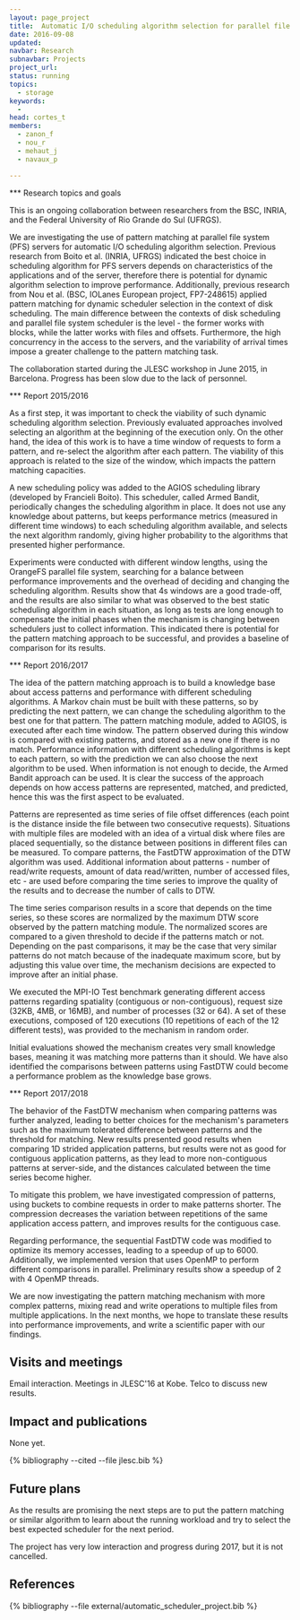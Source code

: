 ```yaml
---
layout: page_project
title:  Automatic I/O scheduling algorithm selection for parallel file systems
date: 2016-09-08
updated:
navbar: Research
subnavbar: Projects
project_url:
status: running
topics:
  - storage
keywords:
  -
head: cortes_t
members: 
  - zanon_f
  - nou_r
  - mehaut_j
  - navaux_p

---
```



*** Research topics and goals

This is an ongoing collaboration between researchers from the
BSC, INRIA, and the Federal University of Rio Grande do Sul (UFRGS).

We are investigating the use of pattern matching at parallel file system (PFS) servers for automatic I/O scheduling algorithm selection.
Previous research from Boito et al. (INRIA, UFRGS) indicated the best choice
in scheduling algorithm for PFS servers depends on characteristics of
the applications and of the server, therefore there is potential for
dynamic algorithm selection to improve performance. Additionally,
previous research from Nou et al. (BSC, IOLanes European project,
FP7-248615) applied pattern matching for dynamic scheduler selection
in the context of disk scheduling. The main difference between the
contexts of disk scheduling and parallel file system scheduler is the
level - the former works with blocks, while the latter works with
files and offsets. Furthermore, the high concurrency in the access to
the servers, and the variability of arrival times impose a greater
challenge to the pattern matching task. 

The collaboration started during the JLESC workshop in June 2015, in
Barcelona. Progress has been slow due to the lack of personnel.

*** Report 2015/2016

As a first step, it was important to check the viability of such
dynamic scheduling algorithm selection. Previously evaluated
approaches involved selecting an algorithm at the beginning of the
execution only. On the other hand, the idea of this work is to have a
time window of requests to form a pattern, and re-select the algorithm
after each pattern. The viability of this approach is related to the
size of the window, which impacts the pattern matching capacities.  

A new scheduling policy was added to the AGIOS scheduling library
(developed by Francieli Boito). This scheduler, called Armed Bandit,
periodically changes the scheduling algorithm in place. It does not
use any knowledge about patterns, but keeps performance metrics
(measured in different time windows) to each scheduling algorithm
available, and selects the next algorithm randomly, giving higher
probability to the algorithms that presented higher performance. 

Experiments were conducted with different window lengths, using the
OrangeFS parallel file system, searching for a balance between
performance improvements and the overhead of deciding and changing the
scheduling algorithm.  Results show that 4s windows are a good
trade-off, and the results are also similar to what was observed to
the best static scheduling algorithm in each situation, as long as
tests are long enough to compensate the initial phases when the
mechanism is changing between schedulers just to collect
information. This indicated there is potential for the pattern
matching approach to be successful, and provides a baseline of
comparison for its results. 

*** Report 2016/2017

The idea of the pattern matching approach is to build a knowledge base
about access patterns and performance with different scheduling
algorithms. A Markov chain must be built with these patterns, so by
predicting the next pattern, we can change the scheduling algorithm to
the best one for that pattern. The pattern matching module, added to
AGIOS, is executed after each time window. The pattern observed during
this window is compared with existing patterns, and stored as a new
one if there is no match. Performance information with different
scheduling algorithms is kept to each pattern, so with the prediction
we can also choose the next algorithm to be used. When information is
not enough to decide, the Armed Bandit approach can be used. It is
clear the success of the approach depends on how access patterns are
represented, matched, and predicted, hence this was the first aspect
to be evaluated. 

Patterns are represented as time series of file offset differences
(each point is the distance inside the file between two consecutive
requests). Situations with multiple files are modeled with an idea of
a virtual disk where files are placed sequentially, so the distance
between positions in different files can be measured. To compare
patterns, the FastDTW approximation of the DTW algorithm was
used. Additional information about patterns - number of read/write
requests, amount of data read/written, number of accessed files, etc -
are used before comparing the time series to improve the quality of
the results and to decrease the number of calls to DTW.  

The time series comparison results in a score that depends on the
time series, so these scores are normalized by the maximum DTW score
observed by the pattern matching module. The normalized scores are
compared to a given threshold to decide if the patterns match or
not. Depending on the past comparisons, it may be the case that very
similar patterns do not match because of the inadequate maximum score,
but by adjusting this value over time, the mechanism decisions are
expected to improve after an initial phase. 

We executed the MPI-IO Test benchmark generating different access
patterns regarding spatiality (contiguous or non-contiguous), request
size (32KB, 4MB, or 16MB), and number of processes (32 or 64). A set
of these executions, composed of 120 executions (10 repetitions of
each of the 12 different tests), was provided to the mechanism in
random order. 

Initial evaluations showed the mechanism creates very small knowledge
 bases, meaning it was matching more patterns than it should. We have
 also identified the comparisons between patterns using FastDTW could
 become a performance problem as the knowledge base grows.

*** Report 2017/2018

The behavior of the FastDTW mechanism when comparing patterns was
further analyzed, leading to better choices for the mechanism's
parameters such as the maximum tolerated difference between patterns
and the threshold for matching. New results presented good results
when comparing 1D strided application patterns, but results were not
as good for contiguous application patterns, as they lead to more
non-contiguous patterns at server-side, and the distances calculated
between the time series become higher.

To mitigate this problem, we have investigated compression of
patterns, using buckets to combine requests in order to make patterns
shorter. The compression decreases the variation between repetitions
of the same application access pattern, and improves results for
the contiguous case.

Regarding performance, the sequential FastDTW code was modified to
optimize its memory accesses, leading to a speedup of up
to 6000. Additionally, we implemented version that uses OpenMP to
perform different comparisons in parallel. Preliminary results show a
speedup of 2 with 4 OpenMP threads.

We are now investigating the pattern matching mechanism with more
complex patterns, mixing read and write operations to multiple files
from multiple applications. In the next months, we hope to translate
these results into performance improvements, and write a scientific
paper with our findings.


## Visits and meetings
Email interaction. Meetings in JLESC'16 at Kobe.
Telco to discuss new results.

## Impact and publications
None yet.

<!--
{% comment %}
=============================
== CITING OWN PUBLICATIONS ==
=============================

You can list your own publications below in case you did not cite them in the text
(which you should do, though).
Use the Liquid citing syntax as explained in the wiki:
https://github.com/JLESC/jlesc.github.io/wiki/Markup-Language#cite-and-list-publications
Remember to use the `--file jlesc.bib` with the `cite` tag.

=====================================
== START HERE WITH YOUR ADDITIONAL REFERENCES ==
{% endcomment %}



{% comment %}
== NO MORE BELOW THIS ==
========================
{% endcomment %}
-->

{% bibliography --cited --file jlesc.bib %}


<!-- ## Person-Month efforts in 2015/2016

{:.person-months-table.table.table-bordered.table-hover.table-sm}
| {% person zanon_f %} | 6.0 PM |
| {% person nou_r %} | 6.0 PM |

## Person-Month efforts in 2017

{:.person-months-table.table.table-bordered.table-hover.table-sm}
| {% person zanon_f %} | 5 PM |
| {% person nou_r %} | 3 PM | -->

## Future plans
As the results are promising the next steps are to put the pattern matching or similar algorithm to learn about the running workload and try to select the best expected scheduler for the next period. 

The project has very low interaction and progress during 2017, but it is not cancelled.

## References



{% bibliography --file external/automatic_scheduler_project.bib %}
